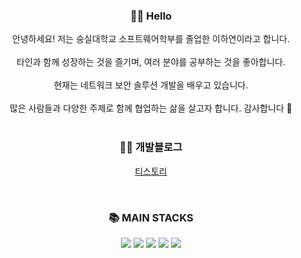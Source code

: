 <div align=center> 

### 🤚🏻 Hello 
<div> 안녕하세요! 저는 숭실대학교 소프트웨어학부를 졸업한 이하연이라고 합니다. </div>
<br>
<div> 타인과 함께 성장하는 것을 즐기며, 여러 분야를 공부하는 것을 좋아합니다. </div>
<br>
<div> 현재는 네트워크 보안 솔루션 개발을 배우고 있습니다. </div>
<br>
<div> 많은 사람들과 다양한 주제로 함께 협업하는 삶을 살고자 합니다. 감사합니다 🤗 </div>

<br>


### ✍🏻 개발블로그
<a href="https://tooyoung.tistory.com">티스토리</a>

<br>

### 📚 MAIN STACKS

<div align=center> 
  <img src="https://img.shields.io/badge/c-007396?style=for-the-badge&logo=c&logoColor=white"> 
  <img src="https://img.shields.io/badge/c++-00599C?style=for-the-badge&logo=c%2B%2B&logoColor=white">
  <img src="https://img.shields.io/badge/python-3776AB?style=for-the-badge&logo=python&logoColor=blue"> 
  <img src="https://img.shields.io/badge/linux-FCC624?style=for-the-badge&logo=linux&logoColor=yellow"> 
  <img src="https://img.shields.io/badge/gdb?style=for-the-badge&logo=linux&logoColor=red">
  <br>
</div>
